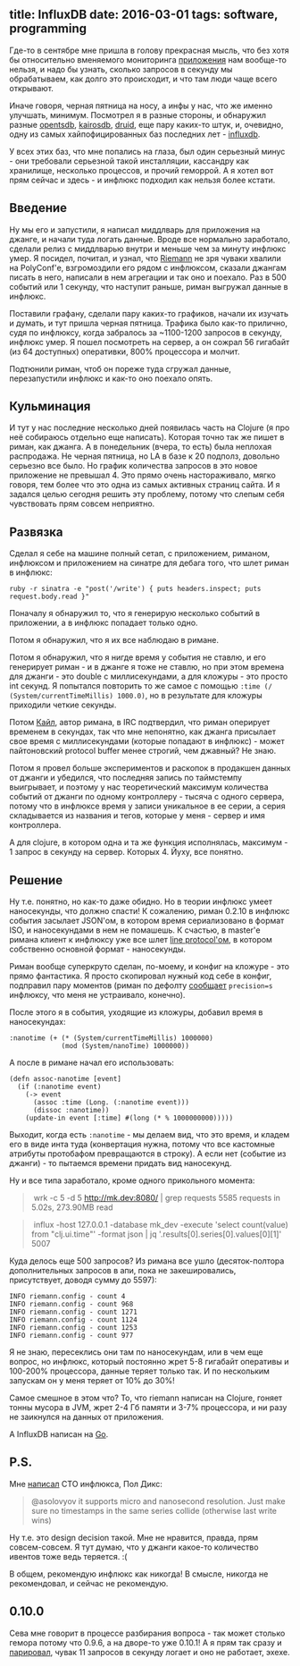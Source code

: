 title: InfluxDB
date: 2016-03-01
tags: software, programming
----

Где-то в сентябре мне пришла в голову прекрасная мысль, что без хотя бы
относительно вменяемого мониторинга [приложения](https://modnakasta.ua) нам
вообще-то нельзя, и надо бы узнать, сколько запросов в секунду мы обрабатываем,
как долго это происходит, и что там люди чаще всего открывают.

Иначе говоря, черная пятница на носу, а инфы у нас, что же именно улучшать,
минимум. Посмотрел я в разные стороны, и обнаружил разные
[opentsdb](http://opentsdb.net/), [kairosdb](https://kairosdb.github.io/),
[druid](http://druid.io/), еще пару каких-то штук, и, очевидно, одну из самых
хайпофицированных баз последних лет - [influxdb](https://influxdata.com/).

У всех этих баз, что мне попались на глаза, был один серьезный минус - они
требовали серьезной такой инсталляции, кассандру как хранилище, несколько
процессов, и прочий геморрой. А я хотел вот прям сейчас и здесь - и инфлюкс
подходил как нельзя более кстати.

## Введение

Ну мы его и запустили, я написал миддлварь для приложения на джанге, и начали
туда логать данные. Вроде все нормально заработало, сделали релиз с миддлварью
внутри и меньше чем за минуту инфлюкс умер. Я посидел, почитал, и узнал, что
[Riemann](http://riemann.io/) не зря чуваки хвалили на PolyConf'е, взгромоздили
его рядом с инфлюксом, сказали джангам писать в него, написали в нем агрегации и
так оно и поехало. Раз в 500 событий или 1 секунду, что наступит раньше, риман
выгружал данные в инфлюкс.

Поставили графану, сделали пару каких-то графиков, начали их изучать и думать, и
тут пришла черная пятница. Трафика было как-то прилично, судя по инфлюксу, когда
забралось за ~1100-1200 запросов в секунду, инфлюкс умер. Я пошел посмотреть на
сервер, а он сожрал 56 гигабайт (из 64 доступных) оперативки, 800% процессора и
молчит.

Подтюнили риман, чтоб он пореже туда сгружал данные, перезапустили инфлюкс и
как-то оно поехало опять.

## Кульминация

И тут у нас последние несколько дней появилась часть на Clojure (я про неё
собираюсь отдельно еще написать). Которая точно так же пишет в риман, как
джанга. А в понедельник (вчера, то есть) была неплохая распродажа. Не черная
пятница, но LA в базе к 20 подполз, довольно серьезно все было. Но график
количества запросов в это новое приложение не превышал 4. Это прямо очень
настораживало, мягко говоря, тем более что это одна из самых активных страниц
сайта. И я задался целью сегодня решить эту проблему, потому что слепым себя
чувствовать прям совсем неприятно.

## Развязка

Сделал я себе на машине полный сетап, с приложением, риманом, инфлюксом и
приложением на синатре для дебага того, что шлет риман в инфлюкс:

```
ruby -r sinatra -e "post('/write') { puts headers.inspect; puts request.body.read }"
```

Поначалу я обнаружил то, что я генерирую несколько событий в приложении, а в
инфлюкс попадает только одно.

Потом я обнаружил, что я их все наблюдаю в римане.

Потом я обнаружил, что я нигде время у события не ставлю, и его генерирует
риман - и в джанге я тоже не ставлю, но при этом времена для джанги - это double
c миллисекундами, а для кложуры - это просто int секунд. Я попытался повторить
то же самое с помощью `:time (/ (System/currentTimeMillis) 1000.0)`, но в
результате для кложуры приходили четкие секунды.

Потом [Кайл](https://aphyr.com/), автор римана, в IRC подтвердил, что риман
оперирует временем в секундах, так что мне непонятно, как джанга присылает свое
время с миллисекундами (которые попадают в инфлюкс) - может пайтоновский
protocol buffer менее строгий, чем джавный? Не знаю.

Потом я провел больше экспериментов и раскопок в продакшен данных от джанги и
убедился, что последняя запись по таймстемпу выигрывает, и поэтому у нас
теоретический максимум количества событий от джанги по одному контроллеру -
тысяча с одного сервера, потому что в инфлюксе время у записи уникальное в ее
серии, а серия складывается из названия и тегов, которые у меня - сервер и имя
контроллера.

А для clojure, в котором одна и та же функция исполнялась, максимум - 1 запрос в
секунду на сервер. Которых 4. Йуху, все понятно.

## Решение

Ну т.е. понятно, но как-то даже обидно. Но в теории инфлюкс умеет наносекунды,
что должно спасти! К сожалению, риман 0.2.10 в инфлюкс события засылает JSON'ом,
в котором время сериализовано в формат ISO, и наносекундами в нем не помашешь. К
счастью, в master'е римана клиент к инфлюксу уже все шлет
[line protocol'ом](https://docs.influxdata.com/influxdb/v0.9/write_protocols/line/),
в котором собственно основной формат - наносекунды.

Риман вообще суперкруто сделан, по-моему, и конфиг на кложуре - это прямо
фантастика. Я просто скопировал нужный код себе в конфиг, подправил пару
моментов (риман по дефолту
[сообщает](https://github.com/riemann/riemann/blob/master/src/riemann/influxdb.clj#L158)
`precision=s` инфлюксу, что меня не устраивало, конечно).

После этого я в события, уходящие из кложуры, добавил время в наносекундах:

```
:nanotime (+ (* (System/currentTimeMillis) 1000000)
             (mod (System/nanoTime) 1000000))
```

А после в римане начал его использовать:

```
(defn assoc-nanotime [event]
  (if (:nanotime event)
    (-> event
      (assoc :time (Long. (:nanotime event)))
      (dissoc :nanotime))
    (update-in event [:time] #(long (* % 1000000000)))))
```

Выходит, когда есть `:nanotime` - мы делаем вид, что это время, и кладем его в
виде инта туда (конвертация нужна, потому что все кастомные атрибуты протобафом
превращаются в строку). А если нет (событие из джанги) - то пытаемся времени
придать вид наносекунд.

Ну и все типа заработало, кроме одного прикольного момента:

> wrk -c 5 -d 5 http://mk.dev:8080/ | grep requests
  5585 requests in 5.02s, 273.90MB read

> influx -host 127.0.0.1 -database mk_dev -execute 'select count(value) from "clj.ui.time"' -format json | jq '.results[0].series[0].values[0][1]'
5007

Куда делось еще 500 запросов? Из римана все ушло (десяток-полтора дополнительных
запросов в апи, пока не закешировались, присутствует, доводя сумму до 5597):

```
INFO riemann.config - count 4
INFO riemann.config - count 968
INFO riemann.config - count 1271
INFO riemann.config - count 1124
INFO riemann.config - count 1253
INFO riemann.config - count 977
```

Я не знаю, пересеклись они там по наносекундам, или в чем еще вопрос, но
инфлюкс, который постоянно жрет 5-8 гигабайт оперативы и 100-200% процессора,
данные теряет только так. И по нескольким запускам он у меня теряет от 10% до
30%!

Самое смешное в этом что? То, что riemann написан на Clojure, гоняет тонны
мусора в JVM, жрет 2-4 Гб памяти и 3-7% процессора, и ни разу не заикнулся на
данных от приложения.

А InfluxDB написан на [Go](https://solovyov.net/blog/2014/when-to-use-go/).

## P.S.

Мне [написал](http://twitter.com/pauldix/status/704708483875106816) CTO
инфлюкса, Пол Дикс:

> @asolovyov it supports micro and nanosecond resolution. Just make sure no
> timestamps in the same series collide (otherwise last write wins)

Ну т.е. это design decision такой. Мне не нравится, правда, прям
совсем-совсем. Я тут думаю, что у джанги какое-то количество ивентов тоже ведь
теряется. :(

В общем, рекомендую инфлюкс как никогда! В смысле, никогда не рекомендовал, и
сейчас не рекомендую.

## 0.10.0

Сева мне говорит в процессе разбирания вопроса - так может столько гемора потому
что 0.9.6, а на дворе-то уже 0.10.1! А я прям так сразу и
[парировал](https://github.com/influxdata/influxdb/issues/5856), чувак 11
запросов в секунду логает и оно не работает, эхехе.
